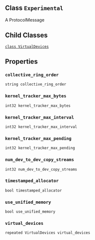 

## Class  `Experimental` 
A ProtocolMessage

## Child Classes
[ `class VirtualDevices` ](https://tensorflow.google.cn/api_docs/python/tf/compat/v1/GPUOptions/Experimental/VirtualDevices)

## Properties


###  `collective_ring_order` 
 `string collective_ring_order` 

###  `kernel_tracker_max_bytes` 
 `int32 kernel_tracker_max_bytes` 

###  `kernel_tracker_max_interval` 
 `int32 kernel_tracker_max_interval` 

###  `kernel_tracker_max_pending` 
 `int32 kernel_tracker_max_pending` 

###  `num_dev_to_dev_copy_streams` 
 `int32 num_dev_to_dev_copy_streams` 

###  `timestamped_allocator` 
 `bool timestamped_allocator` 

###  `use_unified_memory` 
 `bool use_unified_memory` 

###  `virtual_devices` 
 `repeated VirtualDevices virtual_devices` 

